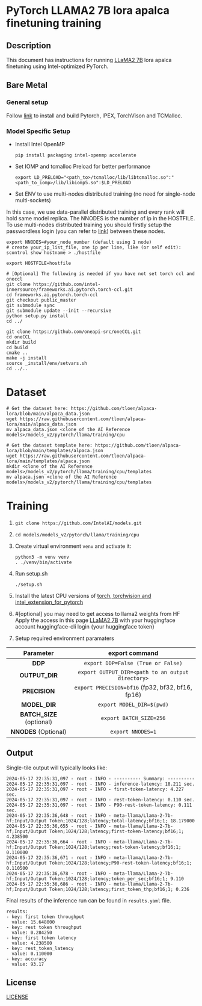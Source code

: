<!--- 0. Title -->
# PyTorch LLAMA2 7B lora apalca finetuning training

<!-- 10. Description -->
## Description

This document has instructions for running [LLaMA2 7B](https://huggingface.co/meta-llama/Llama-2-7b-hf)  lora apalca finetuning using Intel-optimized PyTorch.

## Bare Metal
### General setup

Follow [link](/docs/general/pytorch/BareMetalSetup.md) to install and build Pytorch, IPEX, TorchVison and TCMalloc.

### Model Specific Setup

* Install Intel OpenMP
  ```
  pip install packaging intel-openmp accelerate
  ```
* Set IOMP and tcmalloc Preload for better performance
  ```
  export LD_PRELOAD="<path_to>/tcmalloc/lib/libtcmalloc.so":"<path_to_iomp>/lib/libiomp5.so":$LD_PRELOAD
  ```

* Set ENV to use multi-nodes distributed training (no need for single-node multi-sockets)

In this case, we use data-parallel distributed training and every rank will hold same model replica. The NNODES is the number of ip in the HOSTFILE. To use multi-nodes distributed training you should firstly setup the passwordless login (you can refer to [link](https://linuxize.com/post/how-to-setup-passwordless-ssh-login/)) between these nodes.
```
export NNODES=#your_node_number (default using 1 node)
# create your_ip_list_file, one ip per line, like (or self edit):
scontrol show hostname > ./hostfile

export HOSTFILE=hostfile

# [Optional] The following is needed if you have not set torch ccl and oneccl
git clone https://github.com/intel-innersource/frameworks.ai.pytorch.torch-ccl.git
cd frameworks.ai.pytorch.torch-ccl
git checkout public_master
git submodule sync
git submodule update --init --recursive
python setup.py install
cd ../

git clone https://github.com/oneapi-src/oneCCL.git
cd oneCCL
mkdir build
cd build
cmake ..
make -j install
source _install/env/setvars.sh
cd ../..

```

# Dataset
  ```
  # Get the dataset here: https://github.com/tloen/alpaca-lora/blob/main/alpaca_data.json
  wget https://raw.githubusercontent.com/tloen/alpaca-lora/main/alpaca_data.json
  mv alpaca_data.json <clone of the AI Reference models>/models_v2/pytorch/llama/training/cpu

  # Get the dataset template here: https://github.com/tloen/alpaca-lora/blob/main/templates/alpaca.json
  wget https://raw.githubusercontent.com/tloen/alpaca-lora/main/templates/alpaca.json
  mkdir <clone of the AI Reference models>/models_v2/pytorch/llama/training/cpu/templates
  mv alpaca.json <clone of the AI Reference models>/models_v2/pytorch/llama/training/cpu/templates
  ```

# Training
1. `git clone https://github.com/IntelAI/models.git`
2. `cd models/models_v2/pytorch/llama/training/cpu`
3. Create virtual environment `venv` and activate it:
    ```
    python3 -m venv venv
    . ./venv/bin/activate
    ```
4. Run setup.sh
    ```
    ./setup.sh
    ```
5. Install the latest CPU versions of [torch, torchvision and intel_extension_for_pytorch](https://intel.github.io/intel-extension-for-pytorch/index.html#installation)

6. #[optional] you may need to get access to llama2 weights from HF
    Apply the access in this page [LLaMA2 7B](https://huggingface.co/meta-llama/Llama-2-7b-hf) with your huggingface account
    huggingface-cli login
    {your huggingface token}

7. Setup required environment paramaters

| **Parameter**                |                                  **export command**                                  |
|:---------------------------:|:------------------------------------------------------------------------------------:|
| **DDP**                    | `export DDP=False (True or False)`                  |
| **OUTPUT_DIR**               |                               `export OUTPUT_DIR=<path to an output directory>`                               |
| **PRECISION**     |                  `export PRECISION=bf16` (fp32, bf32, bf16, fp16) |
| **MODEL_DIR**               |        `export MODEL_DIR=$(pwd)`                               |
| **BATCH_SIZE** (optional)    |          `export BATCH_SIZE=256`                                |
| **NNODES** (Optional)     |                 `export NNODES=1`                                |

## Output

Single-tile output will typically looks like:

```
2024-05-17 22:35:31,097 - root - INFO - ---------- Summary: ----------
2024-05-17 22:35:31,097 - root - INFO - inference-latency: 18.211 sec.
2024-05-17 22:35:31,097 - root - INFO - first-token-latency: 4.227 sec.
2024-05-17 22:35:31,097 - root - INFO - rest-token-latency: 0.110 sec.
2024-05-17 22:35:31,097 - root - INFO - P90-rest-token-latency: 0.111 sec.
2024-05-17 22:35:36,648 - root - INFO - meta-llama/Llama-2-7b-hf;Input/Output Token;1024/128;latency;total-latency;bf16;1; 18.179000
2024-05-17 22:35:36,655 - root - INFO - meta-llama/Llama-2-7b-hf;Input/Output Token;1024/128;latency;first-token-latency;bf16;1; 4.238500
2024-05-17 22:35:36,664 - root - INFO - meta-llama/Llama-2-7b-hf;Input/Output Token;1024/128;latency;rest-token-latency;bf16;1; 0.110000
2024-05-17 22:35:36,671 - root - INFO - meta-llama/Llama-2-7b-hf;Input/Output Token;1024/128;latency;P90-rest-token-latency;bf16;1; 0.110500
2024-05-17 22:35:36,678 - root - INFO - meta-llama/Llama-2-7b-hf;Input/Output Token;1024/128;latency;token_per_sec;bf16;1; 9.110
2024-05-17 22:35:36,686 - root - INFO - meta-llama/Llama-2-7b-hf;Input/Output Token;1024/128;latency;first_token_thp;bf16;1; 0.236
```
Final results of the inference run can be found in `results.yaml` file.
```
results:
- key: first token throughput
  value: 15.648000
- key: rest token throughput
  value: 0.284250
- key: first token latency
  value: 4.238500
- key: rest_token_latency
  value: 0.110000
- key: accuracy
  value: 93.17
```

<!--- 80. License -->
## License
[LICENSE](https://github.com/IntelAI/models/blob/master/LICENSE)
